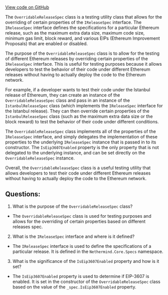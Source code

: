 [View code on GitHub](https://github.com/NethermindEth/nethermind/src/Nethermind/Nethermind.Specs.Test/OverridableReleaseSpec.cs)

The `OverridableReleaseSpec` class is a testing utility class that allows for the overriding of certain properties of the `IReleaseSpec` interface. The `IReleaseSpec` interface defines the specifications for a particular Ethereum release, such as the maximum extra data size, maximum code size, minimum gas limit, block reward, and various EIPs (Ethereum Improvement Proposals) that are enabled or disabled. 

The purpose of the `OverridableReleaseSpec` class is to allow for the testing of different Ethereum releases by overriding certain properties of the `IReleaseSpec` interface. This is useful for testing purposes because it allows developers to test the behavior of their code under different Ethereum releases without having to actually deploy the code to the Ethereum network. 

For example, if a developer wants to test their code under the Istanbul release of Ethereum, they can create an instance of the `OverridableReleaseSpec` class and pass in an instance of the `IstanbulReleaseSpec` class (which implements the `IReleaseSpec` interface for the Istanbul release). They can then override certain properties of the `IstanbulReleaseSpec` class (such as the maximum extra data size or the block reward) to test the behavior of their code under different conditions. 

The `OverridableReleaseSpec` class implements all of the properties of the `IReleaseSpec` interface, and simply delegates the implementation of these properties to the underlying `IReleaseSpec` instance that is passed in to its constructor. The `IsEip3607Enabled` property is the only property that is not delegated to the underlying instance, and can be set directly on the `OverridableReleaseSpec` instance. 

Overall, the `OverridableReleaseSpec` class is a useful testing utility that allows developers to test their code under different Ethereum releases without having to actually deploy the code to the Ethereum network.
## Questions: 
 1. What is the purpose of the `OverridableReleaseSpec` class?
- The `OverridableReleaseSpec` class is used for testing purposes and allows for the overriding of certain properties based on different releases spec.

2. What is the `IReleaseSpec` interface and where is it defined?
- The `IReleaseSpec` interface is used to define the specifications of a particular release. It is defined in the `Nethermind.Core.Specs` namespace.

3. What is the significance of the `IsEip3607Enabled` property and how is it set?
- The `IsEip3607Enabled` property is used to determine if EIP-3607 is enabled. It is set in the constructor of the `OverridableReleaseSpec` class based on the value of the `_spec.IsEip3607Enabled` property.